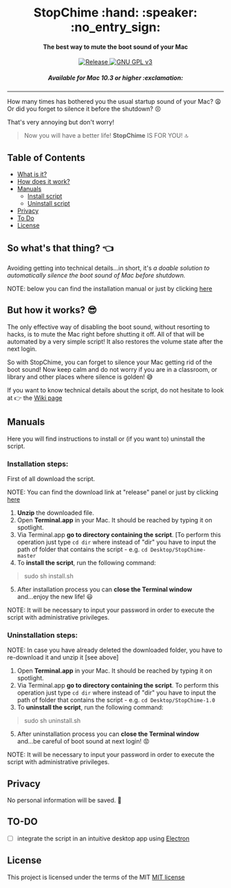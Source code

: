 <h1 align="center">
  StopChime :hand: :speaker: :no_entry_sign:
</h1>
<h4 align="center">The best way to mute the boot sound of your Mac</h4>


<p align="center">
	<a href="https://github.com/m-paolino/StopChime/releases/latest" target="_blank"> <img src="https://img.shields.io/github/release/m-paolino/StopChime.svg" alt="Release"> </a>
	<a href="https://opensource.org/licenses/MIT" target="_blank"> <img src="https://img.shields.io/github/license/m-paolino/StopChime.svg" alt="GNU GPL v3"> </a>
</p>

<h5 align="center">Available for Mac 10.3 or higher :exclamation: </h5>

-----

How many times has bothered you the usual startup sound of your Mac? :weary: Or did you forget to silence it before the shutdown? :persevere:

That's very annoying but don't worry!

>Now you will have a better life! **StopChime** IS FOR YOU! :top:

## Table of Contents

- [What is it?](#intro)
- [How does it work?](#how)
- [Manuals](#manuals)
	- [Install script](#installation-steps)
	- [Uninstall script](#uninstallation-steps)
- [Privacy](#privacy)
- [To Do](#to-do)
- [License](#license)

<a name="intro"></a>
## So what's that thing? :point_left:

Avoiding getting into technical details...in short, it's *a doable solution to automatically silence the boot sound of Mac before shutdown.*

NOTE: below you can find the installation manual or just by clicking [here](#installation-steps)

<a name="how"></a>
## But how it works? :sunglasses:

The only effective way of disabling the boot sound, without resorting to hacks, is to mute the Mac right before shutting it off. All of that will be automated by a very simple script! It also restores the volume state after the next login.

So with StopChime, you can forget to silence your Mac getting rid of the boot sound!
Now keep calm and do not worry if you are in a classroom, or library and other places where silence is golden! :sweat_smile:

If you want to know technical details about the script, do not hesitate to look at :point_right: the [Wiki page](https://github.com/m-paolino/StopChime/wiki)

## Manuals

Here you will find instructions to install or (if you want to) uninstall the script.

### Installation steps:

First of all download the script.

NOTE: You can find the download link at "release" panel or just by clicking [here](https://github.com/m-paolino/StopChime/releases/download/v1.0/StopChime-1.0.zip)

1. **Unzip** the downloaded file.
2. Open **Terminal.app** in your Mac. It should be reached by typing it on spotlight.
3. Via Terminal.app **go to directory containing the script**. [To perform this operation just type `cd dir` where instead of "dir" you have to input the path of folder that contains the script - e.g. `cd Desktop/StopChime-master`
4. To **install the script**, run the following command:
>sudo sh install.sh
5. After installation process you can **close the Terminal window** and...enjoy the new life! :smiley:

NOTE: It will be necessary to input your password in order to execute the script with administrative privileges.

### Uninstallation steps:

NOTE: In case you have already deleted the downloaded folder, you have to re-download it and unzip it [see above]

1. Open **Terminal.app** in your Mac. It should be reached by typing it on spotlight.
2. Via Terminal.app **go to directory containing the script**. To perform this operation just type `cd dir` where instead of "dir" you have to input the path of folder that contains the script - e.g. `cd Desktop/StopChime-1.0`
3. To **uninstall the script**, run the following command:
>sudo sh uninstall.sh
5. After uninstallation process you can **close the Terminal window** and...be careful of boot sound at next login! :rage:

NOTE: It will be necessary to input your password in order to execute the script with administrative privileges.

## Privacy

No personal information will be saved. :see_no_evil:

## TO-DO

- [ ] integrate the script in an intuitive desktop app using [Electron](https://electron.atom.io)

## License

This project is licensed under the terms of the MIT [MIT license](LICENSE)
